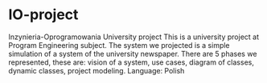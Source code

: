 # IO-project
Inzynieria-Oprogramowania  University project This is a university project at Program Engineering subject. The system we projected is a simple simulation of a system of the university newspaper. There are 5 phases we represented, these are: vision of a system, use cases, diagram of classes, dynamic classes, project modeling. Language: Polish

